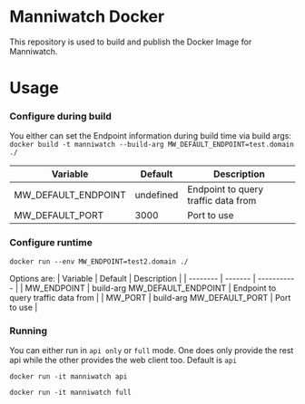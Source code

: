 # Manniwatch Docker

This repository is used to build and publish the Docker Image for Manniwatch.

# Usage

### Configure during build
You either can set the Endpoint information during build time via build args:
```docker build -t manniwatch --build-arg MW_DEFAULT_ENDPOINT=test.domain ./```

| Variable | Default | Description |
| -------- | ------- | ---------- |
| MW_DEFAULT_ENDPOINT | undefined | Endpoint to query traffic data from |
| MW_DEFAULT_PORT | 3000 | Port to use |

### Configure runtime
```docker run --env MW_ENDPOINT=test2.domain ./```

Options are:
| Variable | Default | Description |
| -------- | ------- | ----------- |
| MW_ENDPOINT | build-arg MW_DEFAULT_ENDPOINT | Endpoint to query traffic data from |
| MW_PORT | build-arg MW_DEFAULT_PORT | Port to use |


### Running

You can either run in `api only` or `full` mode. One does only provide the rest api while the other provides the web client too. Default is `api`

```
docker run -it manniwatch api
```
```
docker run -it manniwatch full
``` 
